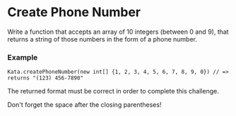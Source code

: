 # Create Phone Number

Write a function that accepts an array of 10 integers (between 0 and 9), that returns a string of those numbers in the form of a phone number.

### Example

```
Kata.createPhoneNumber(new int[] {1, 2, 3, 4, 5, 6, 7, 8, 9, 0}) // => returns "(123) 456-7890"
```

The returned format must be correct in order to complete this challenge.

Don't forget the space after the closing parentheses!
